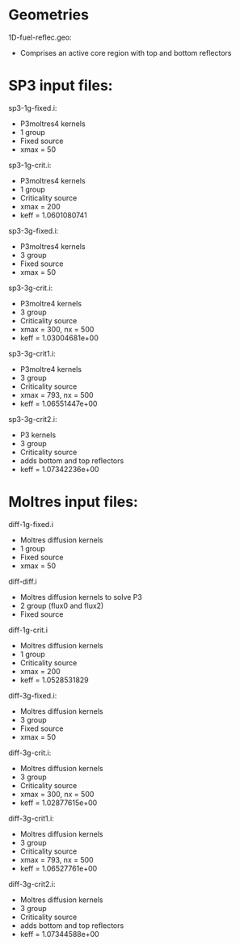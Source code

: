 # Geometries

1D-fuel-reflec.geo:
- Comprises an active core region with top and bottom reflectors


# SP3 input files:

sp3-1g-fixed.i:
- P3moltres4 kernels
- 1 group
- Fixed source
- xmax = 50

sp3-1g-crit.i:
- P3moltres4 kernels
- 1 group
- Criticality source
- xmax = 200
- keff = 1.0601080741

sp3-3g-fixed.i:
- P3moltres4 kernels
- 3 group
- Fixed source
- xmax = 50

sp3-3g-crit.i:
- P3moltre4 kernels
- 3 group
- Criticality source
- xmax = 300, nx = 500
- keff = 1.03004681e+00

sp3-3g-crit1.i:
- P3moltre4 kernels
- 3 group
- Criticality source
- xmax = 793, nx = 500
- keff = 1.06551447e+00

sp3-3g-crit2.i:
- P3 kernels
- 3 group
- Criticality source
- adds bottom and top reflectors
- keff = 1.07342236e+00


# Moltres input files:

diff-1g-fixed.i
- Moltres diffusion kernels
- 1 group
- Fixed source
- xmax = 50

diff-diff.i
- Moltres diffusion kernels to solve P3
- 2 group (flux0 and flux2)
- Fixed source

diff-1g-crit.i
- Moltres diffusion kernels
- 1 group
- Criticality source
- xmax = 200
- keff = 1.0528531829

diff-3g-fixed.i:
- Moltres diffusion kernels
- 3 group
- Fixed source
- xmax = 50

diff-3g-crit.i:
- Moltres diffusion kernels
- 3 group
- Criticality source
- xmax = 300, nx = 500
- keff = 1.02877615e+00

diff-3g-crit1.i:
- Moltres diffusion kernels
- 3 group
- Criticality source
- xmax = 793, nx = 500
- keff = 1.06527761e+00

diff-3g-crit2.i:
- Moltres diffusion kernels
- 3 group
- Criticality source
- adds bottom and top reflectors
- keff = 1.07344588e+00
